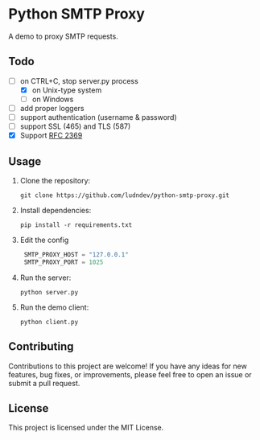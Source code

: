 # Python SMTP Proxy

A demo to proxy SMTP requests.

## Todo
- [ ] on CTRL+C, stop server.py process
  - [x] on Unix-type system
  - [ ] on Windows
- [ ] add proper loggers
- [ ] support authentication (username & password)
- [ ] support SSL (465) and TLS (587)
- [x] Support [RFC 2369](http://www.faqs.org/rfcs/rfc2369.html)

## Usage

1. Clone the repository:
   ```
   git clone https://github.com/ludndev/python-smtp-proxy.git
   ```

2. Install dependencies:
   ```
   pip install -r requirements.txt
   ```

3. Edit the config
   ```python
    SMTP_PROXY_HOST = "127.0.0.1"
    SMTP_PROXY_PORT = 1025
   ```

4. Run the server:
   ```
   python server.py
   ```

5. Run the demo client:
   ```
   python client.py
   ```

## Contributing

Contributions to this project are welcome! If you have any ideas for new features, bug fixes, or improvements, please feel free to open an issue or submit a pull request.

## License

This project is licensed under the MIT License.
